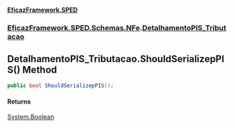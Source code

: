 #### [EficazFramework.SPED](EficazFrameworkSPED.md 'EficazFramework SPED')
### [EficazFramework.SPED.Schemas.NFe](EficazFramework.SPED.Schemas.NFe.md 'EficazFramework.SPED.Schemas.NFe').[DetalhamentoPIS_Tributacao](EficazFramework.SPED.Schemas.NFe/DetalhamentoPIS_Tributacao.md 'EficazFramework.SPED.Schemas.NFe.DetalhamentoPIS_Tributacao')

## DetalhamentoPIS_Tributacao.ShouldSerializepPIS() Method

```csharp
public bool ShouldSerializepPIS();
```

#### Returns
[System.Boolean](https://docs.microsoft.com/en-us/dotnet/api/System.Boolean 'System.Boolean')